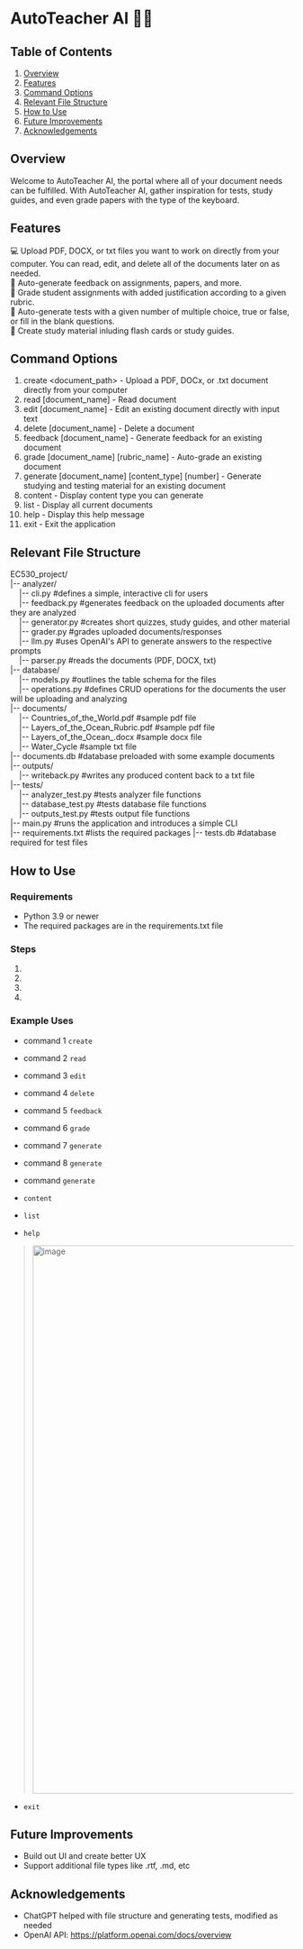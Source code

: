 # AutoTeacher AI 👩‍🏫

## Table of Contents
 1. [Overview](#overview)
 2. [Features](#features)
 3. [Command Options](#command-options)
 4. [Relevant File Structure](#relevant-file-structure)
 5. [How to Use](#how-to-use)
 6. [Future Improvements](#future-improvements)
 7. [Acknowledgements](#acknowledgements)

## Overview
Welcome to AutoTeacher AI, the portal where all of your document needs can be fulfilled. With AutoTeacher AI, gather inspiration for tests, study guides, and even grade papers with the type of the keyboard.

## Features
💻 Upload PDF, DOCX, or txt files you want to work on directly from your computer. You can read, edit, and delete all of the documents later on as needed. \
🔄 Auto-generate feedback on assignments, papers, and more. \
💯 Grade student assignments with added justification according to a given rubric. \
📝 Auto-generate tests with a given number of multiple choice, true or false, or fill in the blank questions. \
🧠 Create study material inluding flash cards or study guides.

## Command Options
 1. create <document_path> - Upload a PDF, DOCx, or .txt document directly from your computer
 2. read [document_name] - Read document
 3. edit [document_name] - Edit an existing document directly with input text
 4. delete [document_name] - Delete a document
 5. feedback [document_name] - Generate feedback for an existing document
 6. grade [document_name] [rubric_name] - Auto-grade an existing document
 7. generate [document_name] [content_type] [number] - Generate studying and testing material for an existing document
 8. content - Display content type you can generate
 9. list - Display all current documents
 10. help - Display this help message
 11. exit - Exit the application

## Relevant File Structure
EC530_project/ \
|-- analyzer/ \
&nbsp;&nbsp;&nbsp;  |-- cli.py #defines a simple, interactive cli for users \
&nbsp;&nbsp;&nbsp;  |-- feedback.py #generates feedback on the uploaded documents after they are analyzed \
&nbsp;&nbsp;&nbsp;  |-- generator.py #creates short quizzes, study guides, and other material \
&nbsp;&nbsp;&nbsp;  |-- grader.py #grades uploaded documents/responses \
&nbsp;&nbsp;&nbsp;  |-- llm.py #uses OpenAI's API to generate answers to the respective prompts \
&nbsp;&nbsp;&nbsp;  |-- parser.py #reads the documents (PDF, DOCX, txt) \
|-- database/ \
&nbsp;&nbsp;&nbsp;  |-- models.py #outlines the table schema for the files \
&nbsp;&nbsp;&nbsp;  |-- operations.py #defines CRUD operations for the documents the user will be uploading and analyzing \
|-- documents/ \
&nbsp;&nbsp;&nbsp;  |-- Countries_of_the_World.pdf #sample pdf file \
&nbsp;&nbsp;&nbsp;  |-- Layers_of_the_Ocean_Rubric.pdf #sample pdf file \
&nbsp;&nbsp;&nbsp;  |-- Layers_of_the_Ocean_.docx #sample docx file \
&nbsp;&nbsp;&nbsp;  |-- Water_Cycle #sample txt file \
|-- documents.db #database preloaded with some example documents \
|-- outputs/ \
&nbsp;&nbsp;&nbsp;  |-- writeback.py #writes any produced content back to a txt file \
|-- tests/ \
&nbsp;&nbsp;&nbsp;  |-- analyzer_test.py #tests analyzer file functions \
&nbsp;&nbsp;&nbsp;  |-- database_test.py #tests database file functions \
&nbsp;&nbsp;&nbsp;  |-- outputs_test.py #tests output file functions\
|--  main.py #runs the application and introduces a simple CLI\
|-- requirements.txt #lists the required packages
|-- tests.db #database required for test files

## How to Use
### Requirements
* Python 3.9 or newer
* The required packages are in the requirements.txt file

### Steps
 1. 
 2. 
 3. 
 4. 

### Example Uses
* command 1 `create`
>
* command 2 `read`
>
* command 3 `edit`
>
* command 4 `delete`
>
* command 5 `feedback`
>
* command 6 `grade`
>
* command 7 `generate`
>
* command 8 `generate`
>
* command `generate`
>
* `content`
>
* `list`
>
* `help`
> <img width="973" alt="image" src="https://github.com/user-attachments/assets/939a52dc-1fe4-47c2-b676-f12bfe7f8afd" />

* `exit`
>

## Future Improvements
* Build out UI and create better UX
* Support additional file types like .rtf, .md, etc

## Acknowledgements
* ChatGPT helped with file structure and generating tests, modified as needed
* OpenAI API: https://platform.openai.com/docs/overview
